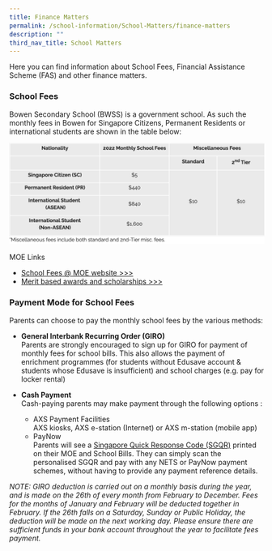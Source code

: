 ```yaml
---
title: Finance Matters
permalink: /school-information/School-Matters/finance-matters
description: ""
third_nav_title: School Matters
---
```

Here you can find information about School Fees, Financial Assistance Scheme (FAS) and other finance matters.  
  

### School Fees

Bowen Secondary School (BWSS) is a government school. As such the monthly fees in Bowen for Singapore Citizens, Permanent Residents or international students are shown in the table below:

![](/images/school%20fees.png)

MOE Links  
* [School Fees @ MOE website >>>](https://www.moe.gov.sg/financial-matters/fees)   
* [Merit based awards and scholarships >>>](https://www.google.com/url?q=https%3A%2F%2Fwww.moe.gov.sg%2Ffinancial-matters%2Fawards-scholarships&sa=D&sntz=1&usg=AFQjCNEsIwWKSrQSXjk3_oiRvC63swkjcg)

### Payment Mode for School Fees

Parents can choose to pay the monthly school fees by the various methods:  
  

*   **General Interbank Recurring Order (GIRO)**  <br>
Parents are strongly encouraged to sign up for GIRO for payment of monthly fees for school bills. This also allows the payment of enrichment programmes (for students without Edusave account & students whose Edusave is insufficient) and school charges (e.g. pay for locker rental)  
   
*   **Cash Payment**  <br>
Cash-paying parents may make payment through the following options :

	*   AXS Payment Facilities  <br>
	AXS kiosks, AXS e-station (Internet) or AXS m-station (mobile app)
	*   PayNow  
    Parents will see a [Singapore Quick Response Code (SGQR)](https://www.mas.gov.sg/development/e-payments/sgqr) printed on their MOE and School Bills. They can simply scan the personalised SGQR and pay with any NETS or PayNow payment schemes, without having to provide any payment reference details.
		
_NOTE: GIRO deduction is carried out on a monthly basis during the year, and is made on the 26th of every month from February to December. Fees for the months of January and February will be deducted together in February. If the 26th falls on a Saturday, Sunday or Public Holiday, the deduction will be made on the next working day. Please ensure there are sufficient funds in your bank account throughout the year to facilitate fees payment._
